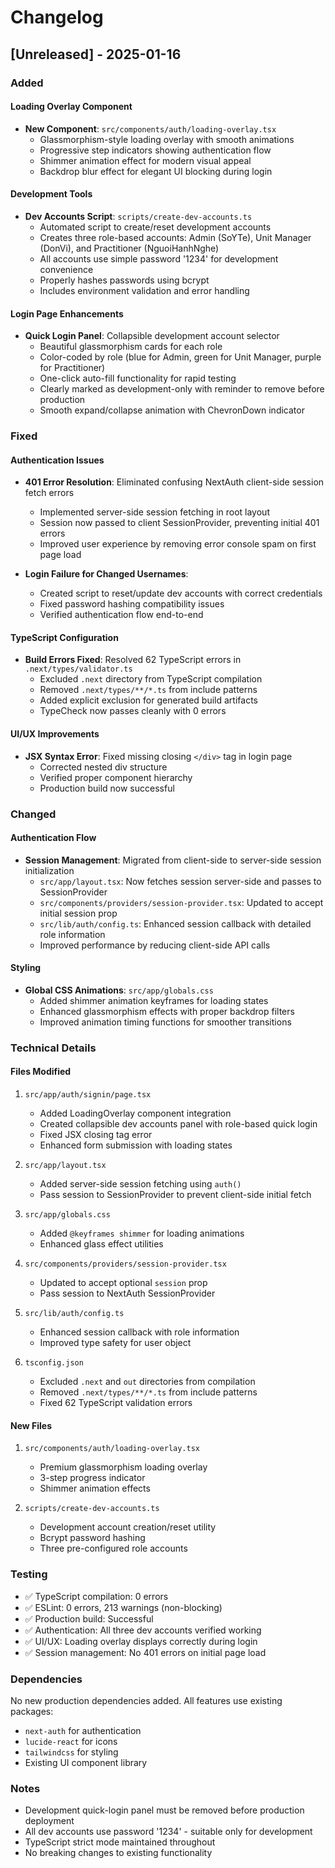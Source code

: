 # Changelog

## [Unreleased] - 2025-01-16

### Added

#### Loading Overlay Component
- **New Component**: `src/components/auth/loading-overlay.tsx`
  - Glassmorphism-style loading overlay with smooth animations
  - Progressive step indicators showing authentication flow
  - Shimmer animation effect for modern visual appeal
  - Backdrop blur effect for elegant UI blocking during login

#### Development Tools
- **Dev Accounts Script**: `scripts/create-dev-accounts.ts`
  - Automated script to create/reset development accounts
  - Creates three role-based accounts: Admin (SoYTe), Unit Manager (DonVi), and Practitioner (NguoiHanhNghe)
  - All accounts use simple password '1234' for development convenience
  - Properly hashes passwords using bcrypt
  - Includes environment validation and error handling

#### Login Page Enhancements
- **Quick Login Panel**: Collapsible development account selector
  - Beautiful glassmorphism cards for each role
  - Color-coded by role (blue for Admin, green for Unit Manager, purple for Practitioner)
  - One-click auto-fill functionality for rapid testing
  - Clearly marked as development-only with reminder to remove before production
  - Smooth expand/collapse animation with ChevronDown indicator

### Fixed

#### Authentication Issues
- **401 Error Resolution**: Eliminated confusing NextAuth client-side session fetch errors
  - Implemented server-side session fetching in root layout
  - Session now passed to client SessionProvider, preventing initial 401 errors
  - Improved user experience by removing error console spam on first page load
  
- **Login Failure for Changed Usernames**: 
  - Created script to reset/update dev accounts with correct credentials
  - Fixed password hashing compatibility issues
  - Verified authentication flow end-to-end

#### TypeScript Configuration
- **Build Errors Fixed**: Resolved 62 TypeScript errors in `.next/types/validator.ts`
  - Excluded `.next` directory from TypeScript compilation
  - Removed `.next/types/**/*.ts` from include patterns
  - Added explicit exclusion for generated build artifacts
  - TypeCheck now passes cleanly with 0 errors

#### UI/UX Improvements
- **JSX Syntax Error**: Fixed missing closing `</div>` tag in login page
  - Corrected nested div structure
  - Verified proper component hierarchy
  - Production build now successful

### Changed

#### Authentication Flow
- **Session Management**: Migrated from client-side to server-side session initialization
  - `src/app/layout.tsx`: Now fetches session server-side and passes to SessionProvider
  - `src/components/providers/session-provider.tsx`: Updated to accept initial session prop
  - `src/lib/auth/config.ts`: Enhanced session callback with detailed role information
  - Improved performance by reducing client-side API calls

#### Styling
- **Global CSS Animations**: `src/app/globals.css`
  - Added shimmer animation keyframes for loading states
  - Enhanced glassmorphism effects with proper backdrop filters
  - Improved animation timing functions for smoother transitions

### Technical Details

#### Files Modified
1. `src/app/auth/signin/page.tsx`
   - Added LoadingOverlay component integration
   - Created collapsible dev accounts panel with role-based quick login
   - Fixed JSX closing tag error
   - Enhanced form submission with loading states

2. `src/app/layout.tsx`
   - Added server-side session fetching using `auth()`
   - Pass session to SessionProvider to prevent client-side initial fetch

3. `src/app/globals.css`
   - Added `@keyframes shimmer` for loading animations
   - Enhanced glass effect utilities

4. `src/components/providers/session-provider.tsx`
   - Updated to accept optional `session` prop
   - Pass session to NextAuth SessionProvider

5. `src/lib/auth/config.ts`
   - Enhanced session callback with role information
   - Improved type safety for user object

6. `tsconfig.json`
   - Excluded `.next` and `out` directories from compilation
   - Removed `.next/types/**/*.ts` from include patterns
   - Fixed 62 TypeScript validation errors

#### New Files
1. `src/components/auth/loading-overlay.tsx`
   - Premium glassmorphism loading overlay
   - 3-step progress indicator
   - Shimmer animation effects

2. `scripts/create-dev-accounts.ts`
   - Development account creation/reset utility
   - Bcrypt password hashing
   - Three pre-configured role accounts

### Testing
- ✅ TypeScript compilation: 0 errors
- ✅ ESLint: 0 errors, 213 warnings (non-blocking)
- ✅ Production build: Successful
- ✅ Authentication: All three dev accounts verified working
- ✅ UI/UX: Loading overlay displays correctly during login
- ✅ Session management: No 401 errors on initial page load

### Dependencies
No new production dependencies added. All features use existing packages:
- `next-auth` for authentication
- `lucide-react` for icons
- `tailwindcss` for styling
- Existing UI component library

### Notes
- Development quick-login panel must be removed before production deployment
- All dev accounts use password '1234' - suitable only for development
- TypeScript strict mode maintained throughout
- No breaking changes to existing functionality
